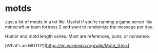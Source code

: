 # motds

Just a lot of motds in a txt file. Useful if you're running a game server like minecraft or team fortress 2 and want to randomize the message per day.

Humor and motd length varies. Most are references, puns, or nonsense.

[What's an MOTD?](https://en.wikipedia.org/wiki/Motd_(Unix)
